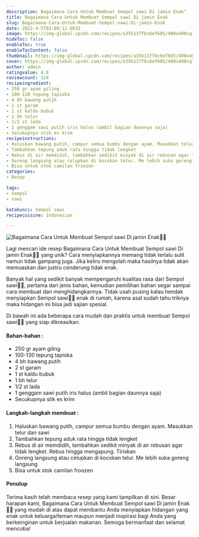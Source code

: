 ```yaml
---
description: Bagaimana Cara Untuk Membuat Sempol sawi Di jamin Enak"
title: Bagaimana Cara Untuk Membuat Sempol sawi Di jamin Enak
slug: Bagaimana-Cara-Untuk-Membuat-Sempol-sawi-Di-jamin-Enak
date: 2022-4-5T03:09:12.063Z
image: https://img-global.cpcdn.com/recipes/a35b137fbc6ef605/400x400cq70/photo.jpg
hideToc: false
enableToc: true
enableTocContent: false
thumbnail: https://img-global.cpcdn.com/recipes/a35b137fbc6ef605/400x400cq70/photo.jpg
cover: https://img-global.cpcdn.com/recipes/a35b137fbc6ef605/400x400cq70/photo.jpg
author: admin
ratingvalue: 4.8
reviewcount: 124
recipeingredient:
- 250 gr ayam giling
- 100-130 tepung tapioka
- 4 bh bawang putih
- 2 st garam
- 1 st kaldu bubuk
- 1 bh telur
- 1/2 st lada
- 1 genggam sawi putih iris halus (ambil bagian daunnya saja)
- Secukupnya stik es krim
recipeinstructions:
- Haluskan bawang putih, campur semua bumbu dengan ayam. Masukkan telur dan sawi
- Tambahkan tepung aduk rata hingga tidak lengket
- Rebus di air memdidih, tambahkan sedikit minyak di air rebusan agar tidak lengket. Rebus hingga mengapung. Tiriskan
- Goreng langsung atau celupkan di kocokan telur. Me lebih suka goreng langsung
- Bisa untuk stok camilan froozen
categories:
- Resep

tags:
- Sempol
- sawi

katakunci: Sempol sawi
recipecuisine: Indonesian

---
```


![Bagaimana Cara Untuk Membuat Sempol sawi Di jamin Enak👩‍🍳](https://img-global.cpcdn.com/recipes/a35b137fbc6ef605/400x400cq70/photo.jpg)

Lagi mencari ide resep Bagaimana Cara Untuk Membuat Sempol sawi Di jamin Enak👩‍🍳 yang unik? Cara menyiapkannya memang tidak terlalu sulit namun tidak gampang juga. Jika keliru mengolah maka hasilnya tidak akan memuaskan dan justru cenderung tidak enak.

Banyak hal yang sedikit banyak mempengaruhi kualitas rasa dari Sempol sawi👩‍🍳, pertama dari jenis bahan, kemudian pemilihan bahan segar sampai cara membuat dan menghidangkannya. Tidak usah pusing kalau hendak menyiapkan Sempol sawi👩‍🍳 enak di rumah, karena asal sudah tahu triknya maka hidangan ini bisa jadi sajian spesial.

Di bawah ini ada beberapa cara mudah dan praktis untuk membuat Sempol sawi👩‍🍳 yang siap dikreasikan.

<!--inarticleads1-->

#### Bahan-bahan :

- 250 gr ayam giling
- 100-130 tepung tapioka
- 4 bh bawang putih
- 2 st garam
- 1 st kaldu bubuk
- 1 bh telur
- 1/2 st lada
- 1 genggam sawi putih iris halus (ambil bagian daunnya saja)
- Secukupnya stik es krim

<!--inarticleads2-->

#### Langkah-langkah membuat :

1. Haluskan bawang putih, campur semua bumbu dengan ayam. Masukkan telur dan sawi
1. Tambahkan tepung aduk rata hingga tidak lengket
1. Rebus di air memdidih, tambahkan sedikit minyak di air rebusan agar tidak lengket. Rebus hingga mengapung. Tiriskan
1. Goreng langsung atau celupkan di kocokan telur. Me lebih suka goreng langsung
1. Bisa untuk stok camilan froozen

#### Penutup

Terima kasih telah membaca resep yang kami tampilkan di sini. Besar harapan kami, Bagaimana Cara Untuk Membuat Sempol sawi Di jamin Enak👩‍🍳 yang mudah di atas dapat membantu Anda menyiapkan hidangan yang enak untuk keluarga/teman maupun menjadi inspirasi bagi Anda yang berkeinginan untuk berjualan makanan. Semoga bermanfaat dan selamat mencoba!